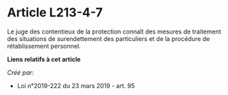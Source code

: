 # Article L213-4-7

Le juge des contentieux de la protection connaît des mesures de traitement des situations de surendettement des particuliers
et de la procédure de rétablissement personnel.

**Liens relatifs à cet article**

_Créé par_:

  - Loi n°2019-222 du 23 mars 2019 - art. 95

